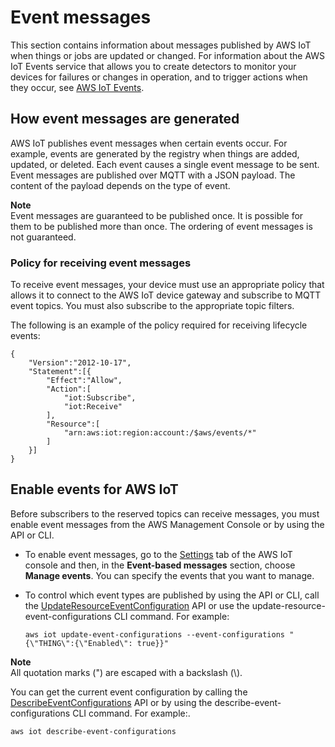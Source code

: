 # Event messages<a name="iot-events"></a>

This section contains information about messages published by AWS IoT when things or jobs are updated or changed\. For information about the AWS IoT Events service that allows you to create detectors to monitor your devices for failures or changes in operation, and to trigger actions when they occur, see [AWS IoT Events](https://aws.amazon.com/iot-events)\.

## How event messages are generated<a name="iot-events-how"></a>

AWS IoT publishes event messages when certain events occur\. For example, events are generated by the registry when things are added, updated, or deleted\. Each event causes a single event message to be sent\. Event messages are published over MQTT with a JSON payload\. The content of the payload depends on the type of event\.

**Note**  
Event messages are guaranteed to be published once\. It is possible for them to be published more than once\. The ordering of event messages is not guaranteed\.

### Policy for receiving event messages<a name="iot-events-policy"></a>

To receive event messages, your device must use an appropriate policy that allows it to connect to the AWS IoT device gateway and subscribe to MQTT event topics\. You must also subscribe to the appropriate topic filters\.

The following is an example of the policy required for receiving lifecycle events:

```
{
    "Version":"2012-10-17",
    "Statement":[{
        "Effect":"Allow",
        "Action":[
            "iot:Subscribe",
            "iot:Receive"
        ],
        "Resource":[
            "arn:aws:iot:region:account:/$aws/events/*"
        ]
    }]
}
```

## Enable events for AWS IoT<a name="iot-events-enable"></a>

Before subscribers to the reserved topics can receive messages, you must enable event messages from the AWS Management Console or by using the API or CLI\.
+ To enable event messages, go to the [Settings](console.aws.amazon.com/iot/home/settings/) tab of the AWS IoT console and then, in the **Event\-based messages** section, choose **Manage events**\. You can specify the events that you want to manage\.
+ To control which event types are published by using the API or CLI, call the [UpdateResourceEventConfiguration](https://docs.aws.amazon.com/iot/latest/apireference/API_UpdateEventConfigurations.html) API or use the update\-resource\-event\-configurations CLI command\. For example:

  ```
  aws iot update-event-configurations --event-configurations "{\"THING\":{\"Enabled\": true}}"
  ```

**Note**  
All quotation marks \("\) are escaped with a backslash \(\\\)\.

You can get the current event configuration by calling the [DescribeEventConfigurations](https://docs.aws.amazon.com/iot/latest/apireference/API_DescribeEventConfigurations.html) API or by using the describe\-event\-configurations CLI command\. For example:\.

```
aws iot describe-event-configurations
```
